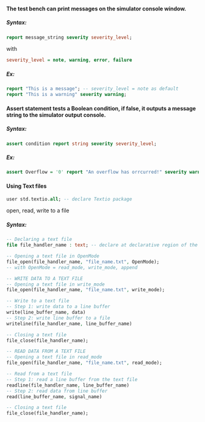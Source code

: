 #### The test bench can print messages on the simulator console window.
##### Syntax:
``` vhdl
report message_string severity severity_level;
```
with
``` vhdl
severity_level = note, warning, error, failure
```
##### Ex:
``` vhdl
report "This is a message"; -- severity_level = note as default
report "This is a warning" severity warning;
```

#### Assert statement tests a Boolean condition, if false, it outputs a message string to the simulator output console.

##### Syntax:
``` vhdl
assert condition report string severity severity_level;
```
##### Ex:
``` vhdl
assert Overflow = '0' report "An overflow has orrcurred!" severity warning;
```

#### Using Text files
``` vhdl
user std.textio.all; -- declare Textio package
```
open, read, write to a file
##### Syntax:
``` vhdl
-- Declaring a text file
file file_handler_name : text; -- declare at declarative region of the architecture or a process

-- Opening a text file in OpenMode
file_open(file_handler_name, "file_name.txt", OpenMode);
-- with OpenMode = read_mode, write_mode, append

-- WRITE DATA TO A TEXT FILE
-- Opening a text file in write_mode
file_open(file_handler_name, "file_name.txt", write_mode);

-- Write to a text file
-- Step 1: write data to a line buffer
write(line_buffer_name, data)
-- Step 2: write line buffer to a file
writeline(file_handler_name, line_buffer_name)

-- Closing a text file
file_close(file_handler_name);

-- READ DATA FROM A TEXT FILE
-- Opening a text file in read_mode
file_open(file_handler_name, "file_name.txt", read_mode);

-- Read from a text file
-- Step 1: read a line buffer from the text file
readline(file_handler_name, line_buffer_name)
-- Step 2: read data from line buffer
read(line_buffer_name, signal_name)

-- Closing a text file
file_close(file_handler_name);
```